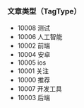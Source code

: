 ### 文章类型（TagType）
+ 10008	测试
+ 10006	人工智能
+ 10002	前端
+ 10004	安卓
+ 10005	ios
+ 10001	关注
+ 10000	推荐
+ 10007	开发工具
+ 10003	后端